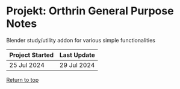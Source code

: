 # Projekt: Orthrin General Purpose Notes
Blender study/utility addon for various simple functionalities

| Project Started | Last Update |
| :-------------- | :---------- |
| 25 Jul 2024     | 29 Jul 2024 |


[Return to top]()





